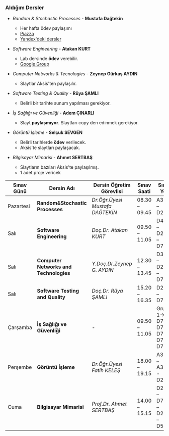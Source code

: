 ### Aldığım Dersler
- *Random & Stochastic Processes* - **Mustafa Dağtekin**
    - Her hafta ödev paylaşımı 
    - [Piazza](https://piazza.com/class/jrlqx3mct3144v?cid=20)
    - [Yandex'deki dersler](https://yadi.sk/d/AFLD-AZp2BbeQg/lectures)
    
- *Software Engineering* - **Atakan KURT**
    - Lab dersinde **ödev** verebilir.
    - [Google Group](https://groups.google.com/forum/#!forum/software2019)

- *Computer Networks & Tecnologies* - **Zeynep Gürkaş AYDIN**
    - Slaytlar Aksis'ten paylaşılır.

- *Software Testing & Quality* - **Rüya ŞAMLI**
    - Belirli bir tarihte sunum yapılması gerekiyor.

- *İş Sağlığı ve Güvenliği* - **Adem ÇINARLI**
    - Slayt **paylaşmıyor**. Slaytları copy den edinmek gerekiyor.

- *Görüntü İşleme* - **Selçuk SEVGEN**
    - Belirli tarihlerde **ödev** verilecek.
    - Aksis'te slaytları paylaşacak.

- *Bilgisayar Mimarisi* - **Ahmet SERTBAŞ**
    - Slaytların bazıları Aksis'te paylaşılmış.
    - 1 adet proje vericek


| Sınav Günü | Dersin Adı                             | Dersin Öğretim Görevlisi        | Sınav Saati   | Sınav Yeri                       |
| ---------- | -------------------------------------- | ------------------------------- | ------------- | -------------------------------- |
| Pazartesi  | **Random&Stochastic Processes**        | *Dr.Öğr.Üyesi Mustafa DAĞTEKİN* | 08.30 – 09.45 | A311 – D202                      |
| Salı       | **Software Engineering**               | *Doç.Dr. Atakan KURT*           | 09.50 – 11.05 | D431 – D202 – D701               |
| Salı       | **Computer Networks and Technologies** | *Y.Doç.Dr.Zeynep G. AYDIN*      | 12.30 – 13.45 | D301 – D202 – D701               |
| Salı       | **Software Testing and Quality**       | *Doç.Dr. Rüya ŞAMLI*            | 15.20 – 16.35 | D202 – D701                      |
| Çarşamba   | **İş Sağlığı ve Güvenliği**            | -                               | 09.50 – 11.05 | Grup 1→ D701-D711-D721-D724-D731 |
| Perşembe   | **Görüntü İşleme**                     | *Dr.Öğr.Üyesi Fatih KELEŞ*      | 18.00 – 19.15 | A311 – A312 - D202               |
| Cuma       | **Bilgisayar Mimarisi**                | *Prof.Dr. Ahmet SERTBAŞ*        | 14.00 – 15.15 | D203 – D701 – D202 – D515        |